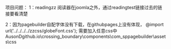 项目问题：
1：readingzz 阅读器在joomla之外，通过readingtest链接过去的链接要看清楚

2：因为pagebuilder自配字体没有下载，在githubpages上没有体现，
@import url('../../../../zzcss/globeFont.css');
需要加入任意css中AusonDgithub.io\crossing_boundary\components\com_sppagebuilder\assets\css

